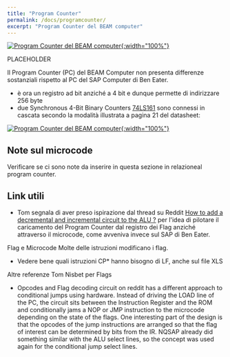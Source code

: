 ```yaml
---
title: "Program Counter"
permalink: /docs/programcounter/
excerpt: "Program Counter del BEAM computer"
---
```

[![Program Counter del BEAM computer](../../assets/pc/35-beam-pc.png "Program Counter del BEAM computer"){:width="100%"}](../../assets/pc/35-beam-pc.png)

PLACEHOLDER

Il Program Counter (PC) del BEAM Computer non presenta differenze sostanziali rispetto al PC del SAP Computer di Ben Eater.

- è ora un registro ad  bit anziché a 4 bit e dunque permette di indirizzare 256 byte
- due Synchronous 4-Bit Binary Counters [74LS161](https://www.ti.com/lit/ds/symlink/sn54ls161a-sp.pdf) sono connessi in cascata secondo la modalità illustrata a pagina 21 del datasheet:

[![Program Counter del BEAM computer](../../assets/pc/35-beam-pc.png "Program Counter del BEAM computer"){:width="100%"}](../../assets/pc/35-beam-pc.png)

## Note sul microcode

Verificare se ci sono note da inserire in questa sezione in relazioneal program counter.

## Link utili

- Tom segnala di aver preso ispirazione dal thread su Reddit [How to add a decremental and incremental circuit to the ALU ?](https://www.reddit.com/r/beneater/comments/jwxke0/how_to_add_a_decremental_and_incremental_circuit/) per l'idea di pilotare il caricamento del Program Counter dal registro dei Flag anziché attraverso il microcode, come avveniva invece sul SAP di Ben Eater.

Flag e Microcode
Molte delle istruzioni modificano i flag.

- Vedere bene quali istruzioni CP* hanno bisogno di LF, anche sul file XLS

Altre referenze Tom Nisbet per Flags

- Opcodes and Flag decoding circuit on reddit has a different approach to conditional jumps using hardware. Instead of driving the LOAD line of the PC, the circuit sits between the Instruction Register and the ROM and conditionally jams a NOP or JMP instruction to the microcode depending on the state of the flags. One interesting part of the design is that the opcodes of the jump instructions are arranged so that the flag of interest can be determined by bits from the IR. NQSAP already did something similar with the ALU select lines, so the concept was used again for the conditional jump select lines.
